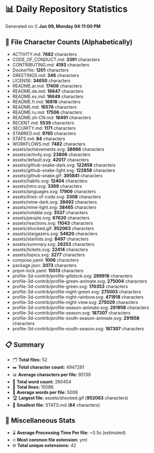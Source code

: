 # 📊 Daily Repository Statistics
Generated on ⏰ **Jun 09, Monday 04:11:00 PM**

## 📂 File Character Counts (Alphabetically)
- ACTIVITY.md: **7682** characters
- CODE_OF_CONDUCT.md: **3391** characters
- CONTRIBUTING.md: **4193** characters
- Dockerfile: **1201** characters
- GREETINGS.md: **346** characters
- LICENSE: **34650** characters
- README.ar.md: **17406** characters
- README.de.md: **16647** characters
- README.es.md: **16649** characters
- README.fr.md: **16818** characters
- README.md: **16576** characters
- README.ru.md: **17506** characters
- README.zh-CN.md: **16491** characters
- RECENT.md: **5539** characters
- SECURITY.md: **1171** characters
- STARRED.md: **9765** characters
- STATS.md: **84** characters
- WORKFLOWS.md: **7482** characters
- assets/achievements.svg: **38666** characters
- assets/activity.svg: **23806** characters
- assets/default.svg: **42017** characters
- assets/github-snake-dark.svg: **122858** characters
- assets/github-snake-light.svg: **122858** characters
- assets/github-snake.gif: **395841** characters
- assets/habits.svg: **12404** characters
- assets/intro.svg: **3369** characters
- assets/languages.svg: **17909** characters
- assets/lines-of-code.svg: **3308** characters
- assets/mine-dark.svg: **38492** characters
- assets/mine-light.svg: **38465** characters
- assets/notable.svg: **3537** characters
- assets/people.svg: **67620** characters
- assets/reactions.svg: **11043** characters
- assets/shocked.gif: **952063** characters
- assets/stargazers.svg: **54620** characters
- assets/starlists.svg: **8497** characters
- assets/summary.svg: **26253** characters
- assets/tickets.svg: **22414** characters
- assets/topics.svg: **3277** characters
- compose.yaml: **1006** characters
- package.json: **2073** characters
- pnpm-lock.yaml: **15513** characters
- profile-3d-contrib/profile-gitblock.svg: **299918** characters
- profile-3d-contrib/profile-green-animate.svg: **275004** characters
- profile-3d-contrib/profile-green.svg: **170353** characters
- profile-3d-contrib/profile-night-green.svg: **275003** characters
- profile-3d-contrib/profile-night-rainbow.svg: **471918** characters
- profile-3d-contrib/profile-night-view.svg: **275029** characters
- profile-3d-contrib/profile-season-animate.svg: **291958** characters
- profile-3d-contrib/profile-season.svg: **187307** characters
- profile-3d-contrib/profile-south-season-animate.svg: **291958** characters
- profile-3d-contrib/profile-south-season.svg: **187307** characters

## 📋 Summary
- 🗂️ **Total files:** 52
- ✒️ **Total character count:** 4947261
- 📊 **Average characters per file:** 95139
- 📝 **Total word count:** 260454
- 🧾 **Total lines:** 15086
- 📐 **Average words per file:** 5008
- 🏆 **Largest file:** assets/shocked.gif (**952063** characters)
- 🥉 **Smallest file:** STATS.md (**84** characters)

## 🌟 Miscellaneous Stats
- ⌛ **Average Processing Time Per file:** ~0.5s (estimated)
- 🔥 **Most common file extension:** yml
- 🌐 **Total unique extensions:** 42
